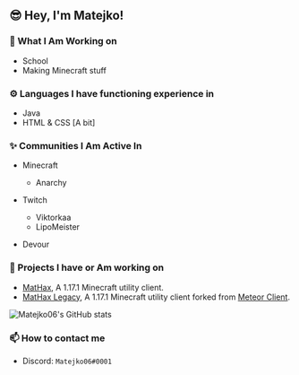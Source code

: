 ## 😎 Hey, I'm Matejko!

### 🚀 What I Am Working on

- School
- Making Minecraft stuff

### ⚙️ Languages I have functioning experience in

- Java
- HTML & CSS [A bit]

### ✨ Communities I Am Active In

- Minecraft
  - Anarchy

- Twitch
  - Viktorkaa
  - LipoMeister

- Devour

### 💎 Projects I have or Am working on

- [MatHax](https://mathaxclient.xyz), A 1.17.1 Minecraft utility client.
- [MatHax Legacy](https://mathaxclient.xyz), A 1.17.1 Minecraft utility client forked from [Meteor Client](https://meteorclient.com).

![Matejko06's GitHub stats](https://github-readme-stats.vercel.app/api?username=Matejko06&count_private=true&show_icons=true&theme=tokyonight)

### 📫 How to contact me
- Discord: `Matejko06#0001`

